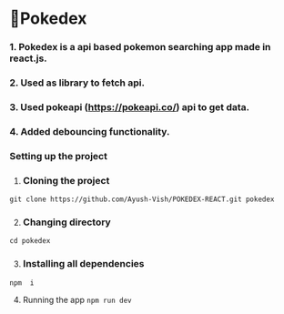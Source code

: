# 🚀Pokedex 
### 1. Pokedex is a api based pokemon searching app made in react.js.
### 2. Used as library to fetch api.
### 3. Used pokeapi (https://pokeapi.co/) api to get data. 
### 4. Added debouncing functionality.
###  Setting up the project  
1. ### Cloning the project 

 ``` git clone https://github.com/Ayush-Vish/POKEDEX-REACT.git pokedex ```

2. ### Changing directory  
 ``` cd pokedex  ```

3. ### Installing all dependencies 
``` npm  i ```

4. Running the app 
``` npm run dev   ```
